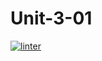 # Unit-3-01
[![linter](https://github.com/Pranay-Tyagi/Unit-3-01/workflows/linter/badge.svg)](https://github.com/marketplace/actions/super-linter) 
